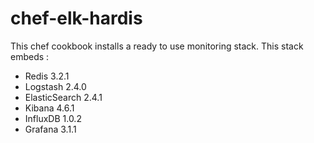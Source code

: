 # chef-elk-hardis
This chef cookbook installs a ready to use monitoring stack.
 This stack embeds :
 * Redis 3.2.1
 * Logstash 2.4.0
 * ElasticSearch 2.4.1
 * Kibana 4.6.1
 * InfluxDB 1.0.2
 * Grafana 3.1.1
